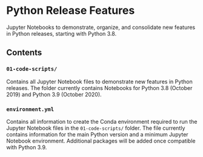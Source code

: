 # Python Release Features

Jupyter Notebooks to demonstrate, organize, and consolidate new features in Python releases, starting with Python 3.8.

## Contents

### `01-code-scripts/`

Contains all Jupyter Notebook files to demonstrate new features in Python releases. The folder currently contains Notebooks for Python 3.8 (October 2019) and Python 3.9 (October 2020).


### `environment.yml`

Contains all information to create the Conda environment required to run the Jupyter Notebook files in the `01-code-scripts/` folder. The file currently contains information for the main Python version and a minimum Jupyter Notebook environment. Additional packages will be added once compatible with Python 3.9.

